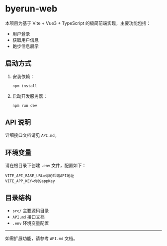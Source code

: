 # byerun-web

本项目为基于 Vite + Vue3 + TypeScript 的极简前端实现，主要功能包括：

- 用户登录
- 获取用户信息
- 跑步信息展示

## 启动方式

1. 安装依赖：
   ```bash
   npm install
   ```
2. 启动开发服务器：
   ```bash
   npm run dev
   ```

## API 说明

详细接口文档请见 `API.md`。

## 环境变量

请在根目录下创建 `.env` 文件，配置如下：

```
VITE_API_BASE_URL=你的后端API地址
VITE_APP_KEY=你的appKey
```

## 目录结构

- `src/` 主要源码目录
- `API.md` 接口文档
- `.env` 环境变量配置

---

如需扩展功能，请参考 `API.md` 文档。
